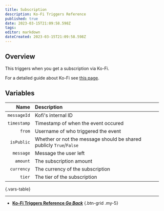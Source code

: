 ```yaml
---
title: Subscription
description: Ko-Fi Triggers Reference
published: true
date: 2023-03-15T21:09:58.598Z
tags: 
editor: markdown
dateCreated: 2023-03-15T21:09:58.598Z
---
```


## Overview
This triggers when you get a subscription via Ko-Fi.

For a detailed guide about Ko-Fi see [this page](/Integrations/Ko-Fi).

## Variables
Name | Description
----:|:------------
`messageId` | Kofi's internal ID
`timestamp` | Timestamp of when the event occured
`from` | Username of who triggered the event
`isPublic` | Whether or not the message should be shared publicly `True`/`False`
`message` | Message the user left
`amount` | The subscription amount
`currency` | The currency of the subscription
`tier` | The tier of the subscription
{.vars-table}

---

- [<i class="mdi mdi-chevron-left"></i>**Ko-Fi Triggers Reference *Go Back***](/Triggers/Ko-Fi)
{.btn-grid .my-5}